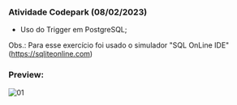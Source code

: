 <h3>Atividade Codepark (08/02/2023)</h3>

- Uso do Trigger em PostgreSQL;

Obs.: Para esse exercício foi usado o simulador "SQL OnLine IDE" (https://sqliteonline.com)

<h3>Preview:</h3>

![01](https://user-images.githubusercontent.com/118065155/217645638-0534c8b7-a716-460d-80cd-22ab6ad5ebdc.png)
